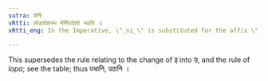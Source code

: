```yaml
---
sutra: मेर्निः
vRtti: लोडादेशस्य मेर्निरादेशो भवति ॥
vRtti_eng: In the Imperative, \"_ni_\" is substituted for the affix \"_mi_\".

---
```

This supersedes the rule relating to the change of इ into उ, and the rule of _lopa_; see the table; thus पचानि, पठानि ।